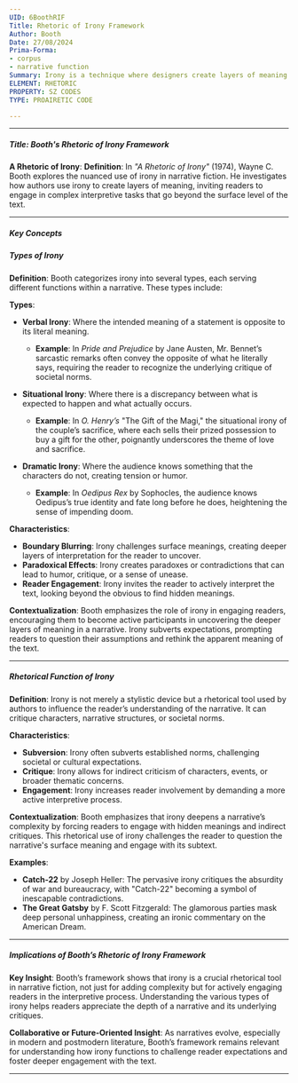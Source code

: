 ```yaml
---
UID: 6BoothRIF
Title: Rhetoric of Irony Framework
Author: Booth
Date: 27/08/2024
Prima-Forma:
- corpus
- narrative function
Summary: Irony is a technique where designers create layers of meaning and engage readers in complex interpretive tasks.
ELEMENT: RHETORIC
PROPERTY: SZ CODES
TYPE: PROAIRETIC CODE

---
```

---

##### Title: **Booth's Rhetoric of Irony Framework**

**A Rhetoric of Irony**:
   **Definition**: In *"A Rhetoric of Irony"* (1974), Wayne C. Booth explores the nuanced use of irony in narrative fiction. He investigates how authors use irony to create layers of meaning, inviting readers to engage in complex interpretive tasks that go beyond the surface level of the text.

---

##### Key Concepts

##### Types of Irony

**Definition**:
   Booth categorizes irony into several types, each serving different functions within a narrative. These types include:

**Types**:
   - **Verbal Irony**: Where the intended meaning of a statement is opposite to its literal meaning.
     - **Example**: In *Pride and Prejudice* by Jane Austen, Mr. Bennet’s sarcastic remarks often convey the opposite of what he literally says, requiring the reader to recognize the underlying critique of societal norms.
   
   - **Situational Irony**: Where there is a discrepancy between what is expected to happen and what actually occurs.
     - **Example**: In *O. Henry’s* "The Gift of the Magi," the situational irony of the couple’s sacrifice, where each sells their prized possession to buy a gift for the other, poignantly underscores the theme of love and sacrifice.
   
   - **Dramatic Irony**: Where the audience knows something that the characters do not, creating tension or humor.
     - **Example**: In *Oedipus Rex* by Sophocles, the audience knows Oedipus’s true identity and fate long before he does, heightening the sense of impending doom.

**Characteristics**:
   - **Boundary Blurring**: Irony challenges surface meanings, creating deeper layers of interpretation for the reader to uncover.
   - **Paradoxical Effects**: Irony creates paradoxes or contradictions that can lead to humor, critique, or a sense of unease.
   - **Reader Engagement**: Irony invites the reader to actively interpret the text, looking beyond the obvious to find hidden meanings.

**Contextualization**:
   Booth emphasizes the role of irony in engaging readers, encouraging them to become active participants in uncovering the deeper layers of meaning in a narrative. Irony subverts expectations, prompting readers to question their assumptions and rethink the apparent meaning of the text.

---

##### Rhetorical Function of Irony

**Definition**:
   Irony is not merely a stylistic device but a rhetorical tool used by authors to influence the reader’s understanding of the narrative. It can critique characters, narrative structures, or societal norms.

**Characteristics**:
   - **Subversion**: Irony often subverts established norms, challenging societal or cultural expectations.
   - **Critique**: Irony allows for indirect criticism of characters, events, or broader thematic concerns.
   - **Engagement**: Irony increases reader involvement by demanding a more active interpretive process.

**Contextualization**:
   Booth emphasizes that irony deepens a narrative’s complexity by forcing readers to engage with hidden meanings and indirect critiques. This rhetorical use of irony challenges the reader to question the narrative's surface meaning and engage with its subtext.

**Examples**:
   - **Catch-22** by Joseph Heller: The pervasive irony critiques the absurdity of war and bureaucracy, with "Catch-22" becoming a symbol of inescapable contradictions.
   - **The Great Gatsby** by F. Scott Fitzgerald: The glamorous parties mask deep personal unhappiness, creating an ironic commentary on the American Dream.

---

##### Implications of Booth’s Rhetoric of Irony Framework

**Key Insight**:
   Booth’s framework shows that irony is a crucial rhetorical tool in narrative fiction, not just for adding complexity but for actively engaging readers in the interpretive process. Understanding the various types of irony helps readers appreciate the depth of a narrative and its underlying critiques.

**Collaborative or Future-Oriented Insight**:
   As narratives evolve, especially in modern and postmodern literature, Booth’s framework remains relevant for understanding how irony functions to challenge reader expectations and foster deeper engagement with the text.

---
